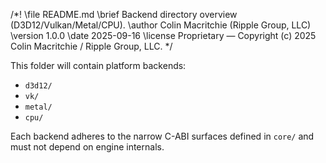 /*!
\file README.md
\brief Backend directory overview (D3D12/Vulkan/Metal/CPU).
\author Colin Macritchie (Ripple Group, LLC)
\version 1.0.0
\date 2025-09-16
\license Proprietary — Copyright (c) 2025 Colin Macritchie / Ripple Group, LLC.
*/

This folder will contain platform backends:
- `d3d12/`
- `vk/`
- `metal/`
- `cpu/`

Each backend adheres to the narrow C-ABI surfaces defined in `core/` and must not depend on engine internals.

